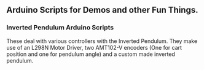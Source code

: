 ## Arduino Scripts for Demos and other Fun Things.

### Inverted Pendulum Arduino Scripts 
These deal with various controllers with the Inverted Pendulum. They make use of an L298N Motor Driver, two AMT102-V encoders (One for cart position and one for pendulum angle) and a custom made inverted pendulum. 

